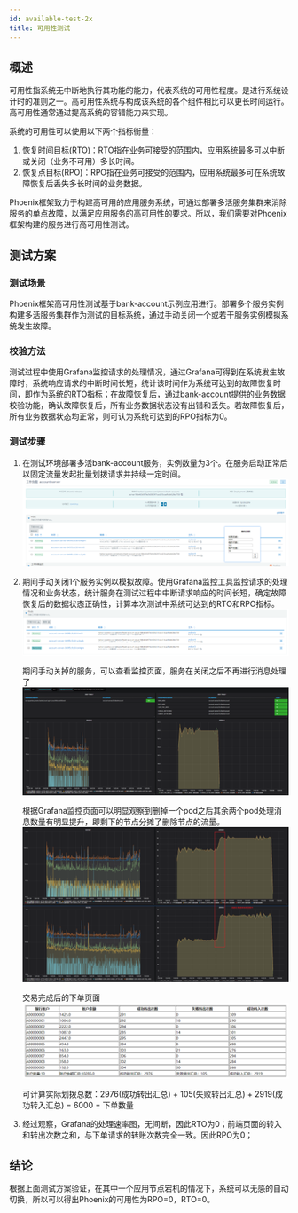 ```yaml
---
id: available-test-2x
title: 可用性测试
---
```


## 概述


可用性指系统无中断地执行其功能的能力，代表系统的可用性程度。是进行系统设计时的准则之一。高可用性系统与构成该系统的各个组件相比可以更长时间运行。高可用性通常通过提高系统的容错能力来实现。

系统的可用性可以使用以下两个指标衡量：

1. 恢复时间目标(RTO)：RTO指在业务可接受的范围内，应用系统最多可以中断或关闭（业务不可用）多长时间。
2. 恢复点目标(RPO)：RPO指在业务可接受的范围内，应用系统最多可在系统故障恢复后丢失多长时间的业务数据。

Phoenix框架致力于构建高可用的应用服务系统，可通过部署多活服务集群来消除服务的单点故障，以满足应用服务的高可用性的要求。所以，我们需要对Phoenix框架构建的服务进行高可用性测试。

## 测试方案

### 测试场景

Phoenix框架高可用性测试基于bank-account示例应用进行。部署多个服务实例构建多活服务集群作为测试的目标系统，通过手动关闭一个或若干服务实例模拟系统发生故障。

### 校验方法

测试过程中使用Grafana监控请求的处理情况，通过Grafana可得到在系统发生故障时，系统响应请求的中断时间长短，统计该时间作为系统可达到的故障恢复时间，即作为系统的RTO指标；在故障恢复后，通过bank-account提供的业务数据校验功能，确认故障恢复后，所有业务数据状态没有出错和丢失。若故障恢复后，所有业务数据状态均正常，则可认为系统可达到的RPO指标为0。

### 测试步骤

 1. 在测试环境部署多活bank-account服务，实例数量为3个。在服务启动正常后以固定流量发起批量划拨请求并持续一定时间。
    ![show](../../assets/phoenix2.x/phoenix-test/available/012.png)

 2. 期间手动关闭1个服务实例以模拟故障。使用Grafana监控工具监控请求的处理情况和业务状态，统计服务在测试过程中中断请求响应的时间长短，确定故障恢复后的数据状态正确性，计算本次测试中系统可达到的RTO和RPO指标。
    ![show](../../assets/phoenix2.x/phoenix-test/available/014.png)
    
    期间手动关掉的服务，可以查看监控页面，服务在关闭之后不再进行消息处理了
    ![show](../../assets/phoenix2.x/phoenix-test/available/004.png)
    
    根据Grafana监控页面可以明显观察到删掉一个pod之后其余两个pod处理消息数量有明显提升，即剩下的节点分摊了删除节点的流量。
    ![show](../../assets/phoenix2.x/phoenix-test/available/013.png)
    
    交易完成后的下单页面
    ![show](../../assets/phoenix2.x/phoenix-test/available/010.png)
    
    可计算实际划拨总数：2976(成功转出汇总) + 105(失败转出汇总) + 2919(成功转入汇总) = 6000 = 下单数量
    
3. 经过观察，Grafana的处理速率图，无间断，因此RTO为0；前端页面的转入和转出次数之和，与下单请求的转账次数完全一致。因此RPO为0；

## 结论

根据上面测试方案验证，在其中一个应用节点宕机的情况下，系统可以无感的自动切换，所以可以得出Phoenix的可用性为RPO=0，RTO=0。
